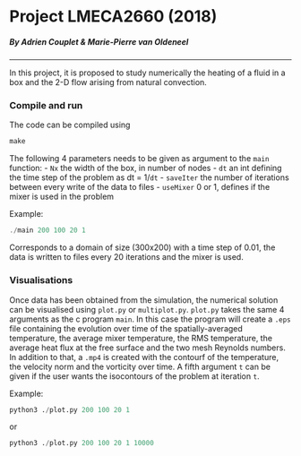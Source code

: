 # Project LMECA2660 (2018)
##### By Adrien Couplet & Marie-Pierre van Oldeneel
---------------
In this project, it is proposed to study numerically the heating of a fluid in a box and the 2-D flow arising from natural convection. 

### Compile and run
The code can be compiled using
```c
make
```

The following 4 parameters needs to be given as argument to the `main` function:
    - `Nx` the width of the box, in number of nodes
    - `dt` an int defining the time step of the problem as dt = 1/`dt` 
    - `saveIter` the number of iterations between every write of the data to files
    - `useMixer` 0 or 1, defines if the mixer is used in the problem

Example:
```c
./main 200 100 20 1
```
Corresponds to a domain of size (300x200) with a time step of 0.01, the data is written to files every 20 iterations and the mixer is used. 

### Visualisations
Once data has been obtained from the simulation, the numerical solution can be visualised using `plot.py` or `multiplot.py`. 
`plot.py` takes the same 4 arguments as the c program `main`. In this case the program will create a `.eps` file containing the evolution over time of the spatially-averaged temperature, the average mixer temperature, the RMS temperature, the average heat flux at the free surface and the two mesh Reynolds numbers. In addition to that, a `.mp4` is created with the contourf of the temperature, the velocity norm and the vorticity over time.
A fifth argument `t` can be given if the user wants the isocontours of the problem at iteration `t`.

Example:
```python
python3 ./plot.py 200 100 20 1
```
or
```python
python3 ./plot.py 200 100 20 1 10000
```
